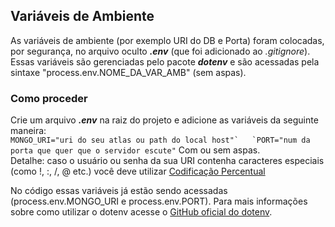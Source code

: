 ## Variáveis de Ambiente
As variáveis de ambiente (por exemplo URI do DB e Porta) foram colocadas, por segurança, no arquivo oculto ***.env*** (que foi adicionado ao *.gitignore*). Essas variáveis são gerenciadas pelo pacote ***dotenv*** e são acessadas pela sintaxe "process.env.NOME_DA_VAR_AMB" (sem aspas).

### Como proceder
Crie um arquivo ***.env*** na raiz do projeto e adicione as variáveis da seguinte maneira:  
````MONGO_URI="uri do seu atlas ou path do local host"`  
`PORT="num da porta que quer que o servidor escute"````
Com ou sem aspas.    
Detalhe: caso o usuário ou senha da sua URI contenha caracteres especiais (como !, :, /, @ etc.) você deve utilizar [Codificação Percentual](https://tools.ietf.org/html/rfc3986#section-2.1)  
  
No código essas variáveis já estão sendo acessadas (process.env.MONGO_URI e process.env.PORT). Para mais informações sobre como utilizar o dotenv acesse o [GitHub oficial do dotenv](https://github.com/motdotla/dotenv).
